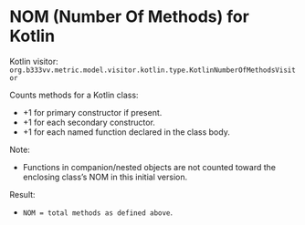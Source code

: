 # NOM (Number Of Methods) for Kotlin

Kotlin visitor: `org.b333vv.metric.model.visitor.kotlin.type.KotlinNumberOfMethodsVisitor`

Counts methods for a Kotlin class:
- +1 for primary constructor if present.
- +1 for each secondary constructor.
- +1 for each named function declared in the class body.

Note:
- Functions in companion/nested objects are not counted toward the enclosing class’s NOM in this initial version.

Result:
- `NOM = total methods as defined above`.
